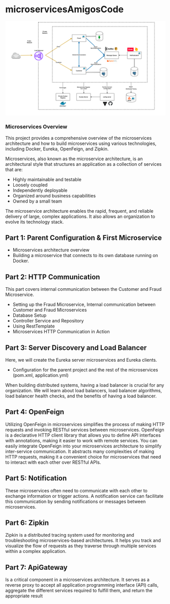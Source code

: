 # microservicesAmigosCode
![Architecture microservice](https://github.com/anderson92zolis/microservicesAmigosCode/blob/Sleuth_Zipkin/microserviceArchitecture.png)


### Microservices Overview

This project provides a comprehensive overview of the microservices architecture and how to build microservices using various technologies, including Docker, Eureka, OpenFeign, and Zipkin.

Microservices, also known as the microservice architecture, is an architectural style that structures an application as a collection of services that are:

- Highly maintainable and testable
- Loosely coupled
- Independently deployable
- Organized around business capabilities
- Owned by a small team

The microservice architecture enables the rapid, frequent, and reliable delivery of large, complex applications. It also allows an organization to evolve its technology stack.

## Part 1: Parent Configuration & First Microservice

- Microservices architecture overview
- Building a microservice that connects to its own database running on Docker.

## Part 2: HTTP Communication

This part covers internal communication between the Customer and Fraud Microservice.

- Setting up the Fraud Microservice, Internal communication between Customer and Fraud Microservices
- Database Setup
- Controller Service and Repository
- Using RestTemplate
- Microservices HTTP Communication in Action

## Part 3: Server Discovery and Load Balancer

Here, we will create the Eureka server microservices and Eureka clients.

- Configuration for the parent project and the rest of the microservices (pom.xml, application.yml)

When building distributed systems, having a load balancer is crucial for any organization. We will learn about load balancers, load balancer algorithms, load balancer health checks, and the benefits of having a load balancer.

## Part 4: OpenFeign

Utilizing OpenFeign in microservices simplifies the process of making HTTP requests and invoking RESTful services between microservices. OpenFeign is a declarative HTTP client library that allows you to define API interfaces with annotations, making it easier to work with remote services. You can easily integrate OpenFeign into your microservices architecture to simplify inter-service communication. It abstracts many complexities of making HTTP requests, making it a convenient choice for microservices that need to interact with each other over RESTful APIs.

## Part 5: Notification

These microservices often need to communicate with each other to exchange information or trigger actions. A notification service can facilitate this communication by sending notifications or messages between microservices.

## Part 6: Zipkin

Zipkin is a distributed tracing system used for monitoring and troubleshooting microservices-based architectures. It helps you track and visualize the flow of requests as they traverse through multiple services within a complex application. 

## Part 7: ApiGateway

Is a critical component in a microservices architecture. It serves as a reverse proxy to accept all application programming interface (API) calls, aggregate the different services required to fulfill them, and return the appropriate result